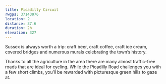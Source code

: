 ```yaml
---
title: Picadilly Circuit
rwgps: 37143976
location: 2
distance: 37.6
duration: 2h
elevation: 327
---
```

Sussex is always worth a trip: craft beer, craft coffee, craft ice cream, covered bridges and numerous murals celebrating the town’s history.
<!--More-->

Thanks to all the agriculture in the area there are many almost traffic-free roads that are ideal for cycling. While the Picadilly Road challenges you with a few short climbs, you’ll be rewarded with picturesque green hills to gaze at.
